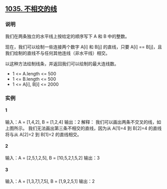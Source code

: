 ## [1035. 不相交的线](https://leetcode-cn.com/problems/uncrossed-lines/)

### 说明
我们在两条独立的水平线上按给定的顺序写下 A 和 B 中的整数。

现在，我们可以绘制一些连接两个数字 A[i] 和 B[j] 的直线，只要 A[i] == B[j]，且我们绘制的直线不与任何其他连线（非水平线）相交。

以这种方法绘制线条，并返回我们可以绘制的最大连线数。

* 1 <= A.length <= 500
* 1 <= B.length <= 500
* 1 <= A[i], B[i] <= 2000

### 实例
#### 1
输入：A = [1,4,2], B = [1,2,4]
输出：2
解释：
我们可以画出两条不交叉的线，如上图所示。
我们无法画出第三条不相交的直线，因为从 A[1]=4 到 B[2]=4 的直线将与从 A[2]=2 到 B[1]=2 的直线相交。

#### 2
输入：A = [2,5,1,2,5], B = [10,5,2,1,5,2]
输出：3

#### 3
输入：A = [1,3,7,1,7,5], B = [1,9,2,5,1]
输出：2
